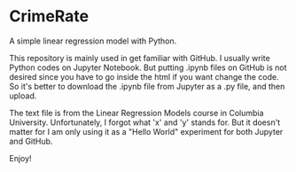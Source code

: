 # CrimeRate
A simple linear regression model with Python.

This repository is mainly used in get familiar with GitHub. I usually write Python codes on Jupyter Notebook. But putting .ipynb files on GitHub is not desired since you have to go inside the html if you want change the code. So it's better to download the .ipynb file from Jupyter as a .py file, and then upload.

The text file is from the Linear Regression Models course in Columbia University. Unfortunately, I forgot what 'x' and 'y' stands for. But it doesn't matter for I am only using it as a "Hello World" experiment for both Jupyter and GitHub.

Enjoy!
